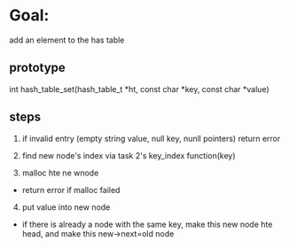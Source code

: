 # Goal: 

add an element to the has table

## prototype

int hash_table_set(hash_table_t \*ht, const char \*key, const char \*value)

## steps

1. if invalid entry (empty string value, null key, nunll pointers) return error

2. find new node's index via task 2's key_index function(key)

3. malloc hte ne wnode

 - return error if malloc failed 

4. put value into new node

 - if there is already a node with the same key, make this new node hte head, and make this new->next=old node
